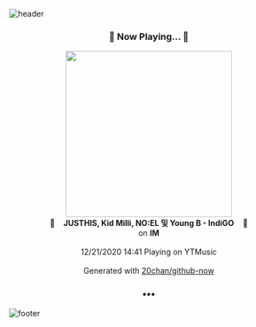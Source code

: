 ![header](https://capsule-render.vercel.app/api?type=wave&height=170&section=header&text=Hi.%20I'm%20SHIFT&fontColor=090707&fontAlignX=45&fontAlignY=65&fontSize=100)

<h3 align="center">🎵 Now Playing... 🎵</h3>
<p align="center">
  <a href="https://music.youtube.com/channel/UCQ35pW9P3Fe6fB8_Gt_LUgw">
    <img width="300" src="https://lh3.googleusercontent.com/xc0Wxp58SqjVU6cB51SgepluJxxc6DVEkaz0vwr-d61h5EVdFMO8I8Y0yYe28wg5fyFoMs0BX7c3RuMg9w">
  </a>
  <br>
  🎵&nbsp&nbsp&nbsp <b>JUSTHIS, Kid Milli, NO:EL 및 Young B - IndiGO</b> &nbsp&nbsp&nbsp🎵
  <br>
  on <b>IM</b>
  
  <br />
  <br />
  12/21/2020 14:41 Playing on YTMusic
  <br />
  <br />
  Generated with <a href="https://github.com/20chan/github-now">20chan/github-now</a>
</p>

<h3 align="center">•••</h3>

![footer](https://capsule-render.vercel.app/api?type=wave&height=150&section=footer)
